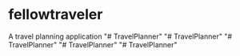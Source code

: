 # fellowtraveler
A travel planning application
"# TravelPlanner" 
"# TravelPlanner" 
"# TravelPlanner" 
"# TravelPlanner" 
"# TravelPlanner" 
